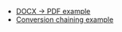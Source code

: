 - [DOCX -> PDF example](https://repl.it/@ConvertAPI/DOCX-greater-PDF-using-JS-Library)
- [Conversion chaining example](https://repl.it/@ConvertAPI/Conversion-chaining-using-JS-Library)